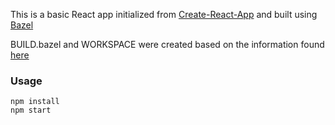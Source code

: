 This is a basic React app initialized from [Create-React-App](https://github.com/facebook/create-react-app) and built using [Bazel](https://github.com/bazelbuild/bazel)

BUILD.bazel and WORKSPACE were created based on the information found [here](https://github.com/bazelbuild/rules_nodejs)

### Usage
```
npm install
npm start
```

